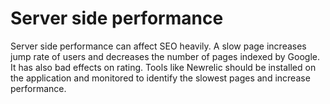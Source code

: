 # Server side performance

Server side performance can affect SEO heavily.
A slow page increases jump rate of users and decreases the number of pages indexed by Google. It has also bad effects on rating.
Tools like Newrelic should be installed on the application and monitored to identify the slowest pages and increase performance.

